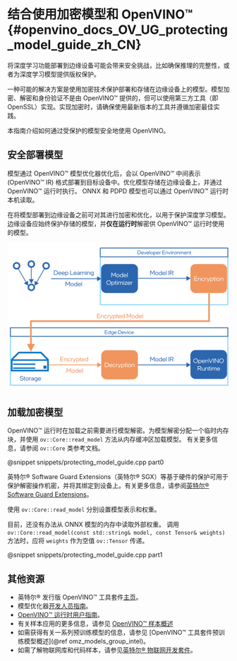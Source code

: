 # 结合使用加密模型和 OpenVINO™ {#openvino_docs_OV_UG_protecting_model_guide_zh_CN}

将深度学习功能部署到边缘设备可能会带来安全挑战，比如确保推理的完整性，或者为深度学习模型提供版权保护。

一种可能的解决方案是使用加密技术保护部署和存储在边缘设备上的模型。模型加密、解密和身份验证不是由 OpenVINO™ 提供的，但可以使用第三方工具（即 OpenSSL）实现。实现加密时，请确保使用最新版本的工具并遵循加密最佳实践。

本指南介绍如何通过受保护的模型安全地使用 OpenVINO。

## 安全部署模型

模型通过 OpenVINO™ 模型优化器优化后，会以 OpenVINO™ 中间表示 (OpenVINO™ IR) 格式部署到目标设备中。优化模型存储在边缘设备上，并通过 OpenVINO™ 运行时执行。
ONNX 和 PDPD 模型也可以通过 OpenVINO™ 运行时本机读取。

在将模型部署到边缘设备之前可对其进行加密和优化，以用于保护深度学习模型。边缘设备应始终保护存储的模型，并**仅在运行时**解密供 OpenVINO™ 运行时使用的模型。

![deploy_encrypted_model](../../OV_Runtime_UG/img/deploy_encrypted_model.svg)

## 加载加密模型

OpenVINO™ 运行时在加载之前需要进行模型解密。为模型解密分配一个临时内存块，并使用 `ov::Core::read_model` 方法从内存缓冲区加载模型。
有关更多信息，请参阅 `ov::Core` 类参考文档。

@snippet snippets/protecting_model_guide.cpp part0

英特尔® Software Guard Extensions（英特尔® SGX）等基于硬件的保护可用于保护解密操作机密，并将其绑定到设备上。有关更多信息，请参阅[英特尔® Software Guard Extensions](https://software.intel.com/en-us/sgx)。

使用 `ov::Core::read_model` 分别设置模型表示和权重。

目前，还没有办法从 ONNX 模型的内存中读取外部权重。
调用 `ov::Core::read_model(const std::string& model, const Tensor& weights)` 方法时，应将 `weights` 作为空值 `ov::Tensor` 传递。

@snippet snippets/protecting_model_guide.cpp part1

## 其他资源

- 英特尔® 发行版 OpenVINO™ 工具套件[主页](https://software.intel.com/en-us/openvino-toolkit)。
- 模型优化器[开发人员指南](../MO_DG/Deep_Learning_Model_Optimizer_DevGuide_zh_CN.md)。
- [OpenVINO™ 运行时用户指南](openvino_intro_zh_CN.md)。
- 有关样本应用的更多信息，请参见 [OpenVINO™ 样本概述](../../../Samples_Overview.md)
- 如需获得有关一系列预训练模型的信息，请参见 [OpenVINO™ 工具套件预训练模型概述](@ref omz_models_group_intel)。
- 如需了解物联网库和代码样本，请参见[英特尔® 物联网开发套件](https://github.com/intel-iot-devkit)。
